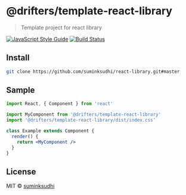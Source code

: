 # @drifters/template-react-library

> Template project for react library

[![JavaScript Style Guide](https://img.shields.io/badge/code_style-standard-brightgreen.svg)](https://standardjs.com)
[![Build Status](https://travis-ci.org/suminksudhi/react-library.svg?branch=master)](https://travis-ci.org/suminksudhi/react-library)

## Install

```bash
git clone https://github.com/suminksudhi/react-library.git#master
```

## Sample

```jsx
import React, { Component } from 'react'

import MyComponent from '@drifters/template-react-library'
import '@drifters/template-react-library/dist/index.css'

class Example extends Component {
  render() {
    return <MyComponent />
  }
}
```

## License

MIT © [suminksudhi](https://github.com/suminksudhi)
